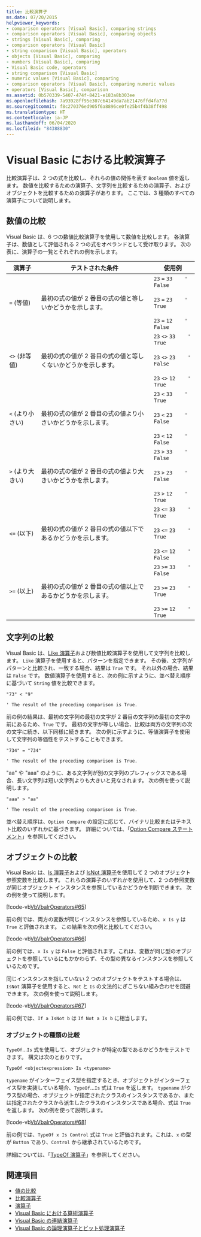 ```yaml
---
title: 比較演算子
ms.date: 07/20/2015
helpviewer_keywords:
- comparison operators [Visual Basic], comparing strings
- comparison operators [Visual Basic], comparing objects
- strings [Visual Basic], comparing
- comparison operators [Visual Basic]
- string comparison [Visual Basic], operators
- objects [Visual Basic], comparing
- numbers [Visual Basic], comparing
- Visual Basic code, operators
- string comparison [Visual Basic]
- numeric values [Visual Basic], comparing
- comparison operators [Visual Basic], comparing numeric values
- operators [Visual Basic], comparison
ms.assetid: 0b570339-5407-474f-8421-e183a8b303ee
ms.openlocfilehash: 7a93928ff95e307c64149da7ab21476ffd4fa77d
ms.sourcegitcommit: f8c270376ed905f6a8896ce0fe25b4f4b38ff498
ms.translationtype: HT
ms.contentlocale: ja-JP
ms.lasthandoff: 06/04/2020
ms.locfileid: "84388830"
---
```

# <a name="comparison-operators-in-visual-basic"></a>Visual Basic における比較演算子
比較演算子は、2 つの式を比較し、それらの値の関係を表す `Boolean` 値を返します。 数値を比較するための演算子、文字列を比較するための演算子、およびオブジェクトを比較するための演算子があります。 ここでは、3 種類のすべての演算子について説明します。  
  
## <a name="comparing-numeric-values"></a>数値の比較  
 Visual Basic は、6 つの数値比較演算子を使用して数値を比較します。 各演算子は、数値として評価される 2 つの式をオペランドとして受け取ります。 次の表に、演算子の一覧とそれぞれの例を示します。  
  
|演算子|テストされた条件|使用例|  
|--------------|----------------------|--------------|  
|`=` (等値)|最初の式の値が 2 番目の式の値と等しいかどうかを示します。|`23`   `=`   `33    ' False`<br /><br /> `23`   `=`   `23    ' True`<br /><br /> `23`   `=`   `12    ' False`|  
|`<>` (非等値)|最初の式の値が 2 番目の式の値と等しくないかどうかを示します。|`23`   `<>`   `33    ' True`<br /><br /> `23`   `<>`   `23    ' False`<br /><br /> `23`   `<>`   `12    ' True`|  
|`<` (より小さい)|最初の式の値が 2 番目の式の値より小さいかどうかを示します。|`23`   `<`   `33    ' True`<br /><br /> `23`   `<`   `23    ' False`<br /><br /> `23`   `<`   `12    ' False`|  
|`>` (より大きい)|最初の式の値が 2 番目の式の値より大きいかどうかを示します。|`23`   `>`   `33    ' False`<br /><br /> `23`   `>`   `23    ' False`<br /><br /> `23`   `>`   `12    ' True`|  
|`<=` (以下)|最初の式の値が 2 番目の式の値以下であるかどうかを示します。|`23`   `<=`   `33    ' True`<br /><br /> `23`   `<=`   `23    ' True`<br /><br /> `23`   `<=`   `12    ' False`|  
|`>=` (以上)|最初の式の値が 2 番目の式の値以上であるかどうかを示します。|`23`   `>=`   `33    ' False`<br /><br /> `23`   `>=`   `23    ' True`<br /><br /> `23`   `>=`   `12    ' True`|  
  
## <a name="comparing-strings"></a>文字列の比較  
 Visual Basic は、[Like 演算子](../../../language-reference/operators/like-operator.md)および数値比較演算子を使用して文字列を比較します。 `Like` 演算子を使用すると、パターンを指定できます。 その後、文字列がパターンと比較され、一致する場合、結果は `True` です。 それ以外の場合、結果は `False` です。 数値演算子を使用すると、次の例に示すように、並べ替え順序に基づいて `String` 値を比較できます。  
  
 `"73" < "9"`  
  
 `' The result of the preceding comparison is True.`  
  
 前の例の結果は、最初の文字列の最初の文字が 2 番目の文字列の最初の文字の前にあるため、`True` です。 最初の文字が等しい場合、比較は両方の文字列の次の文字に続き、以下同様に続きます。 次の例に示すように、等値演算子を使用して文字列の等価性をテストすることもできます。  
  
 `"734" = "734"`  
  
 `' The result of the preceding comparison is True.`  
  
 "aa" や "aaa" のように、ある文字列が別の文字列のプレフィックスである場合、長い文字列は短い文字列よりも大きいと見なされます。 次の例を使って説明します。  
  
 `"aaa" > "aa"`  
  
 `' The result of the preceding comparison is True.`  
  
 並べ替え順序は、`Option Compare` の設定に応じて、バイナリ比較またはテキスト比較のいずれかに基づきます。 詳細については、「[Option Compare ステートメント](../../../language-reference/statements/option-compare-statement.md)」を参照してください。  
  
## <a name="comparing-objects"></a>オブジェクトの比較  
 Visual Basic は、[Is 演算子](../../../language-reference/operators/is-operator.md)および [IsNot 演算子](../../../language-reference/operators/isnot-operator.md)を使用して 2 つのオブジェクト参照変数を比較します。 これらの演算子のいずれかを使用して、2 つの参照変数が同じオブジェクト インスタンスを参照しているかどうかを判断できます。 次の例を使って説明します。  
  
 [!code-vb[VbVbalrOperators#65](~/samples/snippets/visualbasic/VS_Snippets_VBCSharp/VbVbalrOperators/VB/Class1.vb#65)]  
  
 前の例では、両方の変数が同じインスタンスを参照しているため、`x Is y` は `True` と評価されます。 この結果を次の例と比較してください。  
  
 [!code-vb[VbVbalrOperators#66](~/samples/snippets/visualbasic/VS_Snippets_VBCSharp/VbVbalrOperators/VB/Class1.vb#66)]  
  
 前の例では、`x Is y` は `False` と評価されます。これは、変数が同じ型のオブジェクトを参照しているにもかかわらず、その型の異なるインスタンスを参照しているためです。  
  
 同じインスタンスを指していない 2 つのオブジェクトをテストする場合は、`IsNot` 演算子を使用すると、`Not` と `Is` の文法的にぎこちない組み合わせを回避できます。 次の例を使って説明します。  
  
 [!code-vb[VbVbalrOperators#67](~/samples/snippets/visualbasic/VS_Snippets_VBCSharp/VbVbalrOperators/VB/Class1.vb#67)]  
  
 前の例では、`If a IsNot b` は `If Not a Is b` に相当します。  
  
### <a name="comparing-object-type"></a>オブジェクトの種類の比較  
 `TypeOf`...`Is` 式を使用して、オブジェクトが特定の型であるかどうかをテストできます。 構文は次のとおりです。  
  
 `TypeOf <objectexpression> Is <typename>`  
  
 `typename` がインターフェイス型を指定するとき、オブジェクトがインターフェイス型を実装している場合、`TypeOf`...`Is` 式は `True` を返します。 `typename` がクラス型の場合、オブジェクトが指定されたクラスのインスタンスであるか、または指定されたクラスから派生したクラスのインスタンスである場合、式は `True` を返します。 次の例を使って説明します。  
  
 [!code-vb[VbVbalrOperators#68](~/samples/snippets/visualbasic/VS_Snippets_VBCSharp/VbVbalrOperators/VB/Class1.vb#68)]  
  
 前の例では、`TypeOf x Is Control` 式は `True` と評価されます。これは、`x` の型が `Button` であり、`Control` から継承されているためです。  
  
 詳細については、「[TypeOf 演算子](../../../language-reference/operators/typeof-operator.md)」を参照してください。  
  
## <a name="see-also"></a>関連項目

- [値の比較](value-comparisons.md)
- [比較演算子](../../../language-reference/operators/comparison-operators.md)
- [演算子](../../../language-reference/operators/index.md)
- [Visual Basic における算術演算子](arithmetic-operators.md)
- [Visual Basic の連結演算子](concatenation-operators.md)
- [Visual Basic の論理演算子とビット処理演算子](logical-and-bitwise-operators.md)
